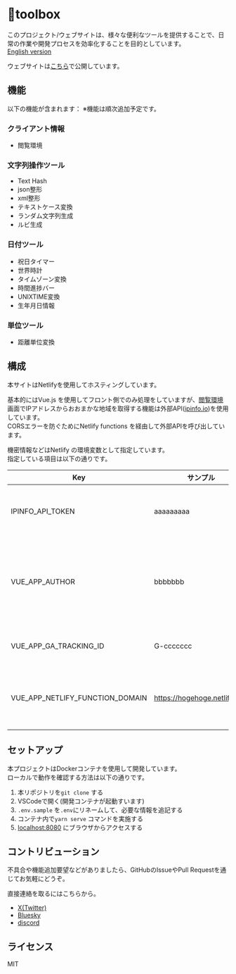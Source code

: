 # 🔧toolbox

このプロジェクト/ウェブサイトは、様々な便利なツールを提供することで、日常の作業や開発プロセスを効率化することを目的としています。  
[English version](README.en.md)

ウェブサイトは[こちら](https://tools.foresuke.com)で公開しています。  


## 機能

以下の機能が含まれます：
※機能は順次追加予定です。

### クライアント情報
- 閲覧環境

### 文字列操作ツール
- Text Hash
- json整形
- xml整形
- テキストケース変換
- ランダム文字列生成
- ルビ生成

### 日付ツール
- 祝日タイマー
- 世界時計
- タイムゾーン変換
- 時間進捗バー
- UNIXTIME変換
- 生年月日情報

### 単位ツール
- 距離単位変換

## 構成

本サイトはNetlifyを使用してホスティングしています。  

基本的にはVue.js を使用してフロント側でのみ処理をしていますが、[閲覧環境](https://tools.foresuke.com/client-info)画面でIPアドレスからおおまかな地域を取得する機能は外部API([ipinfo.io](https://ipinfo.io/))を使用しています。  
CORSエラーを防ぐためにNetlify functions を経由して外部APIを呼び出しています。  

機密情報などはNetlify の環境変数として指定しています。  
指定している項目は以下の通りです。

| Key| サンプル | 説明 | 
| --- | --- | --- | 
| IPINFO_API_TOKEN | aaaaaaaaa | ipinfo.io を呼び出す際に指定するトークン | 
| VUE_APP_AUTHOR | bbbbbbb | 作者名。ブラウザの開発者ツールでコンソールを開くと表示されます | 
| VUE_APP_GA_TRACKING_ID | G-ccccccc | Google Analytics のトラッキングID | 
| VUE_APP_NETLIFY_FUNCTION_DOMAIN | https://hogehoge.netlify.app | バックエンド(Netlify functions)のエンドポイント | 

## セットアップ

本プロジェクトはDockerコンテナを使用して開発しています。  
ローカルで動作を確認する方法は以下の通りです。

1. 本リポジトリを`git clone` する
1. VSCodeで開く(開発コンテナが起動すいます)
1. `.env.sample` を`.env`にリネームして、必要な情報を追記する
1. コンテナ内で`yarn serve` コマンドを実施する
1. [localhost:8080](http://localhost:8080) にブラウザからアクセスする

## コントリビューション

不具合や機能追加要望などがありましたら、GitHubのIssueやPull Requestを通じてお気軽にどうぞ。

直接連絡を取るにはこちらから。  
- [X(Twitter)](https://twitter.com/foresukecom)
- [Bluesky](https://bsky.app/profile/foresuke.com)
- [discord](https://discord.com/users/1138361849843302482)

## ライセンス

MIT

